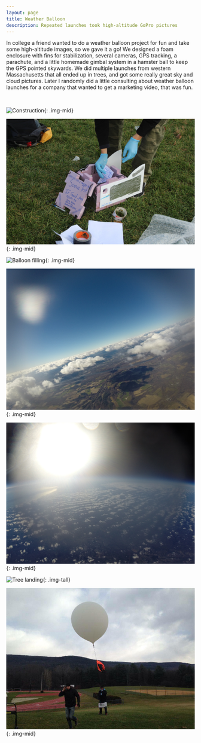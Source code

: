 ```yaml
---
layout: page
title: Weather Balloon
description: Repeated launches took high-altitude GoPro pictures
---
```


In college a friend wanted to do a weather balloon project for fun and take some high-altitude images, so we gave it a go! We designed a foam enclosure with fins for stabilization, several cameras, GPS tracking, a parachute, and a little homemade gimbal system in a hamster ball to keep the GPS pointed skywards. We did multiple launches from western Massachusetts that all ended up in trees, and got some really great sky and cloud pictures. Later I randomly did a little consulting about weather balloon launches for a company that wanted to get a marketing video, that was fun.

&nbsp;

![Construction](images/balloon1.JPG){: .img-mid}

![Launch prep](images/balloon2.JPG){: .img-mid}

![Balloon filling](images/balloon3.JPG){: .img-mid}

![Rising](images/balloon4.JPG){: .img-mid}

![At altitude](images/balloon5.JPG){: .img-mid}

![Tree landing](images/balloon6.JPG){: .img-tall}

![Tree landing](images/balloon7.jpg){: .img-mid}